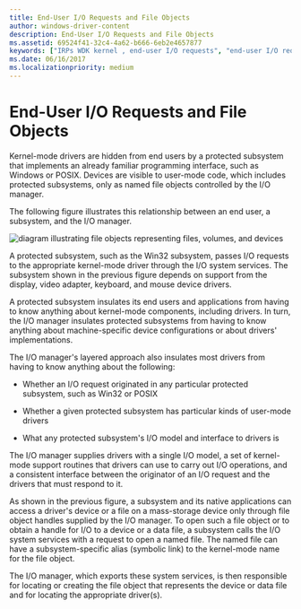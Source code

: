 ```yaml
---
title: End-User I/O Requests and File Objects
author: windows-driver-content
description: End-User I/O Requests and File Objects
ms.assetid: 69524f41-32c4-4a62-b666-6eb2e4657877
keywords: ["IRPs WDK kernel , end-user I/O requests", "end-user I/O requests WDK kernel", "I/O requests WDK kernel", "named file objects WDK kernel", "file objects WDK kernel", "protected subsystems WDK kernel", "subsystem I/O requests WDK kernel", "user I/O requests WDK kernel"]
ms.date: 06/16/2017
ms.localizationpriority: medium
---
```


# End-User I/O Requests and File Objects





Kernel-mode drivers are hidden from end users by a protected subsystem that implements an already familiar programming interface, such as Windows or POSIX. Devices are visible to user-mode code, which includes protected subsystems, only as named file objects controlled by the I/O manager.

The following figure illustrates this relationship between an end user, a subsystem, and the I/O manager.

![diagram illustrating file objects representing files, volumes, and devices](images/2grsover.png)

A protected subsystem, such as the Win32 subsystem, passes I/O requests to the appropriate kernel-mode driver through the I/O system services. The subsystem shown in the previous figure depends on support from the display, video adapter, keyboard, and mouse device drivers.

A protected subsystem insulates its end users and applications from having to know anything about kernel-mode components, including drivers. In turn, the I/O manager insulates protected subsystems from having to know anything about machine-specific device configurations or about drivers' implementations.

The I/O manager's layered approach also insulates most drivers from having to know anything about the following:

-   Whether an I/O request originated in any particular protected subsystem, such as Win32 or POSIX

-   Whether a given protected subsystem has particular kinds of user-mode drivers

-   What any protected subsystem's I/O model and interface to drivers is

The I/O manager supplies drivers with a single I/O model, a set of kernel-mode support routines that drivers can use to carry out I/O operations, and a consistent interface between the originator of an I/O request and the drivers that must respond to it.

As shown in the previous figure, a subsystem and its native applications can access a driver's device or a file on a mass-storage device only through file object handles supplied by the I/O manager. To open such a file object or to obtain a handle for I/O to a device or a data file, a subsystem calls the I/O system services with a request to open a named file. The named file can have a subsystem-specific alias (symbolic link) to the kernel-mode name for the file object.

The I/O manager, which exports these system services, is then responsible for locating or creating the file object that represents the device or data file and for locating the appropriate driver(s).

 

 




